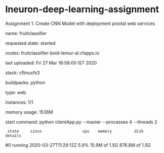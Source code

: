 # Ineuron-deep-learning-assignment

Assignment 1. Create CNN Model with deployment pivotal web services

name:              fruitclassifier

requested state:   started

routes:            fruitclassifier-bold-lemur-al.cfapps.io

last uploaded:     Fri 27 Mar 16:58:00 IST 2020

stack:             cflinuxfs3

buildpacks:        python


type:            web

instances:       1/1

memory usage:    1536M

start command:   python clientApp.py   --master --processes 4 --threads 2

     state     since                  cpu    memory          disk             details
#0   running   2020-03-27T11:29:12Z   5.9%   15.9M of 1.5G   876.8M of 1.5G
